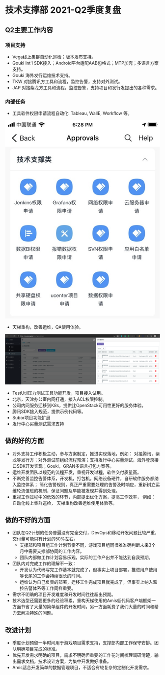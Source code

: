 # 技术支撑部 2021-Q2季度复盘

## Q2主要工作内容

### 项目支持

* Vega线上集群自动化巡检；版本发布支持。
* Gouki Int'l SDK接入；Android平台适配AAB包格式；MTP加壳；多语言方案支持。
* Gouki 海外发行运维技术支持。
* TKW 对接腾讯方工具和流程，监控告警，支持对外测试。
* JAP 对接紫龙方工具和流程，监控告警，支持项目和发行发提出的各种需求。

### 内部任务

* 工具软件权限申请流程自动化: Tableau, WallE, Workflow 等。

![权限申请自动化](/worklog/images/auth_process.jpg)

* 天梯重构，改善运维，QA使用体验。

![天梯重构](/worklog/images/nova.png)

* TestUtil压力测试工具功能开发，项目接入试用。
* 北京，天津办公室内网打通，接入ACL权限控制。
* 公司内网服务迁移到K8s，提供比OpenStack可用性更好的服务体验。
* 腾讯SDK接入规范，提供示例代码等。
* Subor项目功能扩展
* 发行中心买量测试需求支持

## 做的好的方面

* 对外支持工作积极主动，参与方案制定，推进实现落地，例如： 对接腾讯，紫龙等发行方；对外测试前组织流程预演；支持发行中心买量测试，海外登录接口SDK开发实现；Gouki，GRAN多语言打包方案等。
* 运维开发团队以规范的流程开发，重视开发过程，软件交付质量高。
* 不断完善监控告警体系，开发机，打包机，网络设备硬件，自研软件服务都纳入监控体系； 简化告警规则，真正严重需要处理的告警及时响应，重新树立运维轮流值班的机制，保证问题及早能被发现并得到处理。
* 重视工作过程中的低效的环节，内部提出优化方案，提高工作效率， 例如： 自动化线上集群巡检， 天梯重构改善运维使用体验等。

## 做的不好的方面

* 团队在Q2计划的任务普遍没有完全交付，DevOps和移动开发问题比较严重，交付量可能只有计划的50%左右。
	* 支撑部和项目组工作计划节奏不同，游戏项目组同很难准确判断未来3个月中需要支撑部协同的工作内容。
	* 团队内部做工作计划容易乐观，实际的工作产出并不能达到自我预期。
* 团队内对完成工作的理解不一致：
	* 开发认为代码写完工作基本就完成了，但事实上项目部署，推进用户使用等长尾的工作会持续很长的时间。
	* 运维认为自己负责的部署，迁移工作完成项目就完成了，但事实上纳入监控告警体系等工作同样重要。
* 需求不明确的项目开发难度和开发时间往往超出预期。
* 技术选型还需要更多的经验积累，重构天梯使用的Amis低代码客户端框架一方面节省了大量的简单组件的开发时间，另一方面耗费了我们大量的时间和精力去解决特殊的问题。

## 改进计划

* 季度计划预留一半时间用于游戏项目需求支持，支撑部内部工作保守安排。团队明确项目完成的标准。
* 优先开发需求明确的项目，需求不明确但重要的工作花时间梳理调研清楚，输出需求文档，技术设计方案，为集中开发做好准备。
* Amis适合开发简单的数据管理项目，不适合有较复杂的定制化开发需求。
